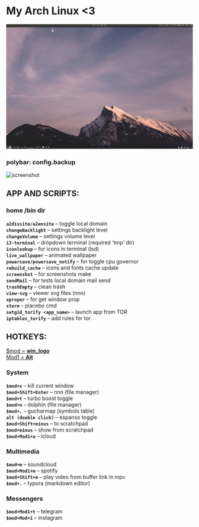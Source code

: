 # My Arch Linux <3

![image-20211014161757535](image-20211014161757535.png)

### polybar: config.backup

![screenshot](screenshot.png)

## APP AND SCRIPTS:

### home /bin dir
**`a2dissite/a2ensite`** – toggle local domain  
**`changeBacklight`** – settings backlight level  
**`changeVolume`** – settings volume level  
**`i3-terminal`** – dropdown terminal (required 'tmp' dir)  
**`iconlookup`** – for icons in terminal (lsd)  
**`live_wallpaper`** – animated wallpaper  
**`powersave/powersave_notify`** – for toggle cpu governor  
**`rebuild_cache`** – icons and fonts cache update  
**`screenshot`** – for screenshots make  
**`sendMail`** – for tests local domain mail send  
**`trashEmpty`** – clean trash  
**`view-svg`** – viewer svg files (nnn)  
**`xproper`** – for get window prop  
**`xterm`** – placebo cmd  
**`setgid_torify <app_name>`** – launch app from TOR  
**`iptables_torify`** – add rules for tor

## HOTKEYS:
<u>$mod = **win_logo**</u>  
<u>Mod1 = **Alt**</u>

### System
**`$mod+x`** – kill current window  
**`$mod+Shift+Enter`** – nnn (file manager)  
**`$mod+t`** – turbo boost toggle  
**`$mod+n`** – dolphin (file manager)  
**`$mod+,`** – gucharmap (symbols table)  
**`alt (double click)`** – espanso toggle  
**`$mod+Shift+minus`** – to scratchpad  
**`$mod+minus`** – show from scratchpad  
**`$mod+Mod1+a`** – icloud

### Multimedia
**`$mod+m`** – soundcloud  
**`$mod+Mod1+m`** – spotify  
**`$mod+Shift+m`** – play video from buffer link in mpv  
**`$mod+.`** – typora (markdown editor)

### Messengers
**`$mod+Mod1+t`** – telegram  
**`$mod+Mod+i`** – instagram


